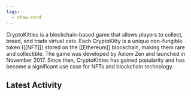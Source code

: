 ```yaml
---
tags:
  - show-card
---
```


CryptoKitties is a blockchain-based game that allows players to collect, breed, and trade virtual cats. Each CryptoKitty is a unique non-fungible token ([[NFT]]) stored on the [[Ethereum]] blockchain, making them rare and collectible. The game was developed by Axiom Zen and launched in November 2017. Since then, CryptoKitties has gained popularity and has become a significant use case for NFTs and blockchain technology.

## Latest Activity
